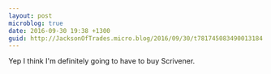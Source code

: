 ```yaml
---
layout: post
microblog: true
date: 2016-09-30 19:38 +1300
guid: http://JacksonOfTrades.micro.blog/2016/09/30/t781745083490013184.html
---
```

Yep I think I'm definitely going to have to buy Scrivener.
